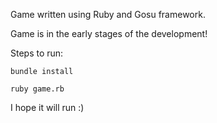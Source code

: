 Game written using Ruby and Gosu framework.

Game is in the early stages of the development!

Steps to run:

```bundle install```

```ruby game.rb```

I hope it will run :)

